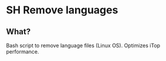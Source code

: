 # SH Remove languages

## What?
Bash script to remove language files (Linux OS).
Optimizes iTop performance.

